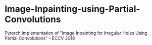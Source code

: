 # Image-Inpainting-using-Partial-Convolutions
Pytorch Implementation of "Image Inpainting for Irregular Holes Using Partial Convolutions" - ECCV 2018
